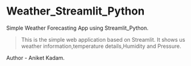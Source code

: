 # Weather_Streamlit_Python
Simple Weather Forecasting App using Streamlit_Python.
> This is the simple web application based on Streamlit.
> It shows us weather information,temperature details,Humidity and Pressure.

Author - Aniket Kadam.

